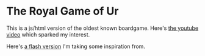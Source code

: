 # The Royal Game of Ur

This is a js/html version of the oldest known boardgame. Here's [the
youtube video](https://youtu.be/WZskjLq040I) which sparked my interest.

Here's [a flash
version](https://www.yourturnmyturn.com/java/ur/index.php) I'm taking
some inspiration from.
